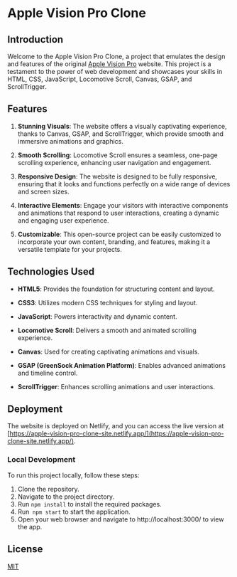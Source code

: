 # Apple Vision Pro Clone

## Introduction
Welcome to the Apple Vision Pro Clone, a project that emulates the design and features of the original [Apple Vision Pro](https://www.apple.com/apple-vision-pro/) website. This project is a testament to the power of web development and showcases your skills in HTML, CSS, JavaScript, Locomotive Scroll, Canvas, GSAP, and ScrollTrigger.

## Features

1. **Stunning Visuals**: The website offers a visually captivating experience, thanks to Canvas, GSAP, and ScrollTrigger, which provide smooth and immersive animations and graphics.

2. **Smooth Scrolling**: Locomotive Scroll ensures a seamless, one-page scrolling experience, enhancing user navigation and engagement.

3. **Responsive Design**: The website is designed to be fully responsive, ensuring that it looks and functions perfectly on a wide range of devices and screen sizes.

4. **Interactive Elements**: Engage your visitors with interactive components and animations that respond to user interactions, creating a dynamic and engaging user experience.

5. **Customizable**: This open-source project can be easily customized to incorporate your own content, branding, and features, making it a versatile template for your projects.

## Technologies Used

- **HTML5**: Provides the foundation for structuring content and layout.

- **CSS3**: Utilizes modern CSS techniques for styling and layout.

- **JavaScript**: Powers interactivity and dynamic content.

- **Locomotive Scroll**: Delivers a smooth and animated scrolling experience.

- **Canvas**: Used for creating captivating animations and visuals.

- **GSAP (GreenSock Animation Platform)**: Enables advanced animations and timeline control.

- **ScrollTrigger**: Enhances scrolling animations and user interactions.

## Deployment

The website is deployed on Netlify, and you can access the live version at [https://apple-vision-pro-clone-site.netlify.app/](https://apple-vision-pro-clone-site.netlify.app/).

### Local Development

To run this project locally, follow these steps:

1) Clone the repository.
2) Navigate to the project directory.
3) Run ```npm install``` to install the required packages.
4) Run``` npm start``` to start the application.
5) Open your web browser and navigate to http://localhost:3000/ to view the app.

## License

[MIT](https://choosealicense.com/licenses/mit/)
